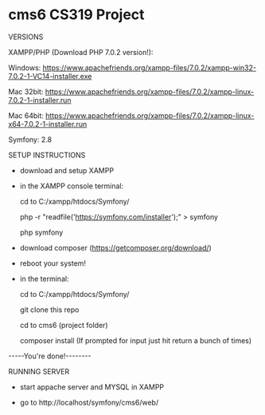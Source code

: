 # cms6 CS319 Project

VERSIONS

XAMPP/PHP (Download PHP 7.0.2 version!):

Windows: https://www.apachefriends.org/xampp-files/7.0.2/xampp-win32-7.0.2-1-VC14-installer.exe

Mac 32bit: https://www.apachefriends.org/xampp-files/7.0.2/xampp-linux-7.0.2-1-installer.run

Mac 64bit: https://www.apachefriends.org/xampp-files/7.0.2/xampp-linux-x64-7.0.2-1-installer.run

Symfony: 2.8

SETUP INSTRUCTIONS

- download and setup XAMPP

- in the XAMPP console terminal:

	cd to C:/xampp/htdocs/Symfony/

	php -r "readfile('https://symfony.com/installer');" > symfony

	php symfony

- download composer (https://getcomposer.org/download/)

- reboot your system!

- in the terminal:

	cd to C:/xampp/htdocs/Symfony/

	git clone this repo

	cd to cms6 (project folder)

	composer install (If prompted for input just hit return a bunch of times)

-----You're done!--------

RUNNING SERVER

- start appache server and MYSQL in XAMPP 

- go to http://localhost/symfony/cms6/web/
